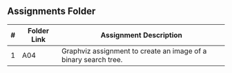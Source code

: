 ##  Assignments Folder

|   #   | Folder Link | Assignment Description |
| :---: | ----------- | ---------------------- |
|   1   |     A04     | Graphviz assignment to create an image of a binary search tree.                       |
